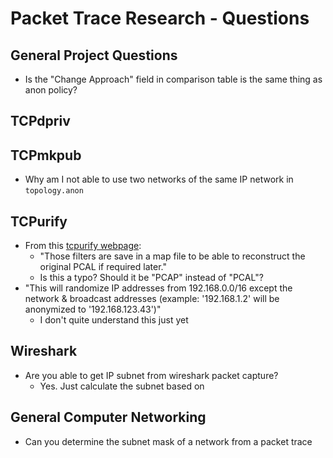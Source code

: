# Packet Trace Research - Questions

## General Project Questions

- Is the "Change Approach" field in comparison table is the same thing as anon policy?

## TCPdpriv

## TCPmkpub

- Why am I not able to use two networks of the same IP network in `topology.anon`

## TCPurify

- From this [tcpurify webpage](https://isc.sans.edu/diary/Truncating+Payloads+and+Anonymizing+PCAP+files/23990):
  - "Those filters are save in a map file to be able to reconstruct the original PCAL if required later."
  - Is this a typo? Should it be "PCAP" instead of "PCAL"?
- "This will randomize IP addresses from 192.168.0.0/16 except the network & broadcast addresses (example: '192.168.1.2' will be anonymized to '192.168.123.43')"
  - I don't quite understand this just yet

## Wireshark

- Are you able to get IP subnet from wireshark packet capture?
  - Yes. Just calculate the subnet based on

## General Computer Networking

- Can you determine the subnet mask of a network from a packet trace
